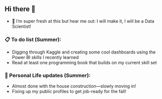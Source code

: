 ## Hi there 👋

- 🌱 I’m super fresh at this but hear me out: I will make it, I will be a Data Scientist!

### 📋 To do list (Summer):

- Digging through Kaggle and creating some cool dashboards using the Power BI skills I recently learned
- Read at least one programming book that builds on my current skill set

### 📲 Personal Life updates (Summer):

- Almost done with the house construction—slowly moving in!
- Fixing up my public profiles to get job-ready for the fall!

<!--
**ingridanace/ingridanace** is a ✨ _special_ ✨ repository because its `README.md` (this file) appears on your GitHub profile.

Here are some ideas to get you started:

- 🔭 I’m currently working on ...
- 🌱 I’m currently learning ...
- 👯 I’m looking to collaborate on ...
- 🤔 I’m looking for help with ...
- 💬 Ask me about ...
- 📫 How to reach me: ...
- 😄 Pronouns: ...
- ⚡ Fun fact: ...
https://getemoji.com/#activities
-->
